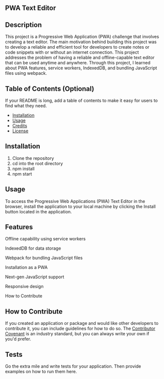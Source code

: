 ## PWA Text Editor


## Description

This project is a Progressive Web Application (PWA) challenge that involves creating a text editor. The main motivation behind building this project was to develop a reliable and efficient tool for developers to create notes or code snippets with or without an internet connection. This project addresses the problem of having a reliable and offline-capable text editor that can be used anytime and anywhere. Through this project, I learned about PWA features, service workers, IndexedDB, and bundling JavaScript files using webpack.

## Table of Contents (Optional)

If your README is long, add a table of contents to make it easy for users to find what they need.

- [Installation](#installation)
- [Usage](#usage)
- [Credits](#credits)
- [License](#license)

## Installation
 1) Clone the repository
 2) cd into the root directory
 3) npm install
 4) npm start
    
## Usage
To access the Progressive Web Applications (PWA) Text Editor in the browser,  install the application to your local machine by clicking the Install button located in the application.


## Features
Offline capability using service workers

IndexedDB for data storage

Webpack for bundling JavaScript files

Installation as a PWA

Next-gen JavaScript support

Responsive design

How to Contribute

## How to Contribute

If you created an application or package and would like other developers to contribute it, you can include guidelines for how to do so. The [Contributor Covenant](https://www.contributor-covenant.org/) is an industry standard, but you can always write your own if you'd prefer.

## Tests

Go the extra mile and write tests for your application. Then provide examples on how to run them here.
